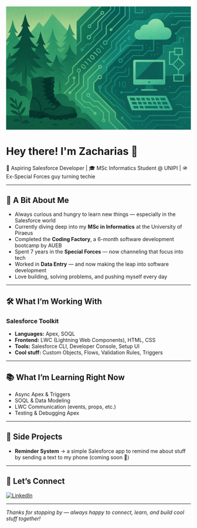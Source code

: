 ![My Background](https://github.com/ImZaharias/ImZaharias/blob/main/background2.jpg)

# Hey there! I'm Zacharias 👋  

🚀 Aspiring Salesforce Developer | 🎓 MSc Informatics Student @ UNIPI | 🪖 Ex-Special Forces guy turning techie  

---

## 🌱 A Bit About Me  

- Always curious and hungry to learn new things — especially in the Salesforce world  
- Currently diving deep into my **MSc in Informatics** at the University of Piraeus
- Completed the **Coding Factory**, a 6-month software development bootcamp by AUEB
- Spent 7 years in the **Special Forces** — now channeling that focus into tech  
- Worked in **Data Entry** — and now making the leap into software development  
- Love building, solving problems, and pushing myself every day  

---

## 🛠️ What I’m Working With  

### Salesforce Toolkit
- **Languages:** Apex, SOQL  
- **Frontend:** LWC (Lightning Web Components), HTML, CSS  
- **Tools:** Salesforce CLI, Developer Console, Setup UI  
- **Cool stuff:** Custom Objects, Flows, Validation Rules, Triggers  

---

## 📚 What I’m Learning Right Now  

- Async Apex & Triggers  
- SOQL & Data Modeling  
- LWC Communication (events, props, etc.)  
- Testing & Debugging Apex  

---

## 🚧 Side Projects  

- **Reminder System** → a simple Salesforce app to remind me about stuff by sending a text to my phone (coming soon 📱)

---

## 💬 Let’s Connect  

[![LinkedIn](https://img.shields.io/badge/LinkedIn-Zacharias%20Polytseris-blue?style=for-the-badge&logo=linkedin&logoColor=white)](https://www.linkedin.com/in/zacharias-polytseris)  

---

_Thanks for stopping by — always happy to connect, learn, and build cool stuff together!_




